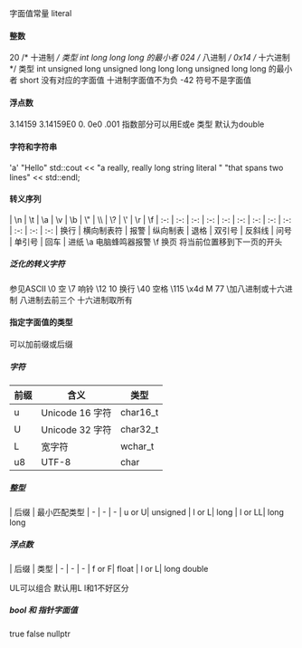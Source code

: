 字面值常量 literal
#### 整数
20 /* 十进制 */ 
类型 int long long long 的最小者
024 /* 八进制 */
0x14 /* 十六进制 */
类型 
int 
unsigned 
long
unsigned long
long long
unsigned long long
的最小者
short 没有对应的字面值
十进制字面值不为负
-42 符号不是字面值
#### 浮点数
3.14159
3.14159E0
0.
0e0
.001
指数部分可以用E或e
类型 默认为double
#### 字符和字符串
'a'
"Hello"
std::cout << "a really, really long string literal "
             "that spans two lines" << std::endl; 
#### 转义序列
| \n | \t | \a | \v | \b | \\" | \\\ | \\? | \\'  | \r | \f
| :-: | :-: | :-: | :-: | :-: | :-: | :-: | :-: | :-: | :-: | :-: | :-:
| 换行 | 横向制表符 | 报警 | 纵向制表 | 退格 | 双引号 | 反斜线 | 问号 | 单引号 | 回车 | 进纸 
\a 电脑蜂鸣器报警
\f 换页 将当前位置移到下一页的开头
##### 泛化的转义字符
参见ASCII
\0 空
\7 响铃
\12 10 换行
\40 空格
\115 \x4d M 77 \加八进制或十六进制
八进制去前三个 十六进制取所有
#### 指定字面值的类型
可以加前缀或后缀
##### 字符
| 前缀 | 含义 | 类型
| - | - | -
| u | Unicode 16 字符 | char16_t
| U | Unicode 32 字符 | char32_t
| L | 宽字符 | wchar_t
| u8 | UTF-8 | char
##### 整型
| 后缀 | 最小匹配类型
| - | - | -
| u or U| unsigned 
| l or L| long
| l or LL| long long
##### 浮点数
| 后缀 | 类型
| - | - | -
| f or F| float 
| l or L| long double 

UL可以组合 默认用L l和1不好区分

##### bool 和 指针字面值
true false
nullptr



